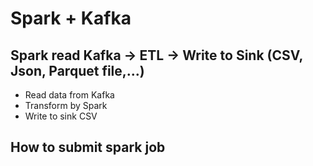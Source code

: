 
# Spark + Kafka

## Spark read Kafka -> ETL -> Write to Sink (CSV, Json, Parquet file,...)
- Read data from Kafka
- Transform by Spark
- Write to sink CSV
## How to submit spark job